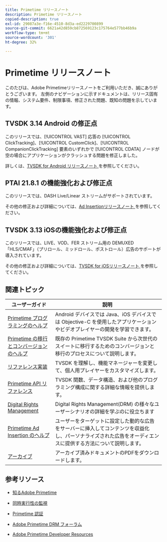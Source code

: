 ```yaml
---
title: Primetime リリースノート
description: Primetime リリースノート
copied-description: true
exl-id: 29087a3e-f16e-4510-8d3a-ed2229700899
source-git-commit: 6621a42d859cb872569123c175764e577bb46b9a
workflow-type: tm+mt
source-wordcount: '301'
ht-degree: 32%

---
```


# Primetime リリースノート

このたびは、Adobe Primetimeリリースノートをご利用いただき、誠にありがとうございます。 左側のナビゲーションに示すドキュメントは、リリース固有の情報、システム要件、制限事項、修正された問題、既知の問題を示しています。

## TVSDK 3.14 Android の修正点

このリリースでは、[!UICONTROL VAST] 応答の [!UICONTROL ClickTracking]、[!UICONTROL CustomClick]、[!UICONTROL CompanionClickTracking] 要素のいずれかで [!UICONTROL CDATA] ノードが空の場合にアプリケーションがクラッシュする問題を修正しました。

詳しくは、[TVSDK for Android リリースノート ](../release-notes/tvsdk-3x-android.md) を参照してください。

## PTAI 21.8.1 の機能強化および修正点

このリリースでは、DASH Live/Linear ストリームがサポートされています。

その他の修正および詳細については、[Ad Insertionリリースノート ](/help/release-notes/ptai-21x-release-notes.md) を参照してください。

## TVSDK 3.13 iOSの機能強化および修正点

このリリースでは、LIVE、VOD、FER ストリーム用の DEMUXED「HLS/CMAF」（プリロール、ミッドロール、ポストロール）広告のサポートが導入されています。

その他の修正および詳細については、[TVSDK for iOSリリースノート ](../release-notes/tvsdk-3x-ios.md) を参照してください。

## 関連トピック

| ユーザーガイド | 説明 |
|--- |--- |
| [Primetime プログラミングのヘルプ](/help/programming/home.md) | Android デバイスでは Java、iOS デバイスでは Objective-C を使用したアプリケーションやビデオプレイヤーの開発を学習できます。 |
| [Primetime の移行とコンバージョンのヘルプ](/help/migration-guides/home.md) | 既存の Primetime TVSDK Suite から次世代のスイートに移行するためのコンバージョンと移行のプロセスについて説明します。 |
| [リファレンス実装](/help/android-reference-implementation/home.md) | TVSDK を理解し、機能マネージャーを変更して、個人用プレイヤーをカスタマイズします。 |
| [Primetime API リファレンス](/help/reference/api-references.md) | TVSDK 関数、データ構造、および他のプログラミング構成に関する詳細な情報を提供します。 |
| [Digital Rights Management](/help/digital-rights-management/home.md) | Digital Rights Management(DRM) の様々なユーザーシナリオの詳細を学ぶのに役立ちます |
| [Primetime Ad Insertion のヘルプ](/help/primetime-ad-insertion/home.md) | ユーザーをターゲットに設定した動的な広告をサーバーに挿入してコンテンツを収益化し、パーソナライズされた広告をオーディエンスに提供する方法について説明します。 |
| [アーカイブ](https://helpx.adobe.com/primetime/archives.html) | アーカイブ済みドキュメントのPDFをダウンロードします。 |

## 参考リソース

* [知るAdobe Primetime](https://www.adobe.com/in/marketing/primetime.html)

* [同時実行性の監視](https://tve.helpdocsonline.com/concurrency-monitoring-introduction)

* [Primetime 認証](https://tve.helpdocsonline.com/home)

* [Adobe Primetime DRM フォーラム](https://forums.adobe.com/community/adobe_access)

* [Adobe Primetime Developer Resources](https://www.adobe.com/devnet/primetime.html)
